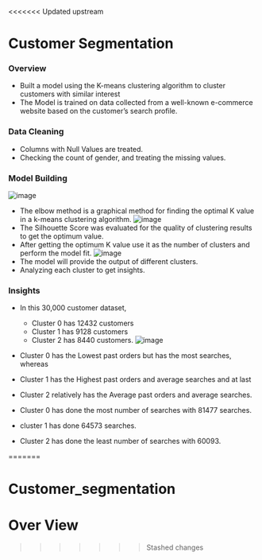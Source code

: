 <<<<<<< Updated upstream
# Customer Segmentation
### Overview
- Built a model using the K-means clustering algorithm to cluster customers with similar interest 
- The Model is trained on data collected from a well-known e-commerce website based on the customer’s search profile.
### Data Cleaning 
- Columns with Null Values are treated.
- Checking the count of gender, and treating the missing values.
### Model Building
![image](https://github.com/itskokila/Customer_segmentation/assets/129524618/86fa5dd8-4a21-4b9a-8b21-61c736f32487)
- The elbow method is a graphical method for finding the optimal K value in a k-means clustering algorithm.
![image](https://github.com/itskokila/Customer_segmentation/assets/129524618/6e4d7fa6-614d-49b4-bb0f-e0fafd20f95d)
- The Silhouette Score was evaluated for the quality of clustering results to get the optimum value.
- After getting the optimum K value use it as the number of clusters and perform the model fit.
![image](https://github.com/itskokila/Customer_segmentation/assets/129524618/c727d022-ff5a-40d9-bbaa-eb64fa8bd7eb)
- The model will provide the output of different clusters.
- Analyzing each cluster to get insights.

### Insights 
- In this 30,000 customer dataset,
   - Cluster 0 has 12432 customers 
   - Cluster 1 has 9128 customers 
   - Cluster 2 has 8440 customers.
  ![image](https://github.com/itskokila/Customer_segmentation/assets/129524618/ff892c46-9b50-4508-b0c9-4214f29ec668)
- Cluster 0 has the Lowest past orders but has the most searches, whereas
- Cluster 1 has the Highest past orders and average searches and at last
- Cluster 2 relatively has the Average past orders and average searches.

- Cluster 0 has done the most number of searches with 81477 searches.
- cluster 1 has done 64573 searches.
- Cluster 2 has done the least number of searches with 60093.

  





  
 
=======
# Customer_segmentation

# Over View 

>>>>>>> Stashed changes
